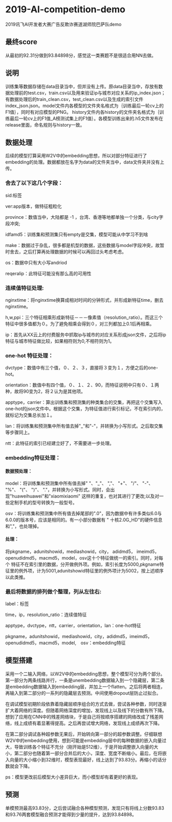 # 2019-AI-competition-demo
2019讯飞AI开发者大赛广告反欺诈赛道湖师院巴萨队demo

## 最终score

从最初的92.31分做到93.84898分，感觉这一类赛题不是很适合用NN去做。

## 说明

训练集等数据存储在data目录当中，但并没有上传。原data目录当中，存放有数据处理前的test.csv，train.csv以及用来验证ip与城市对应关系的ip_index.json；
有数据处理后的train_clean.csv，test_clean.csv以及生成的索引文件index_json.json。model文件内各模型的文件夹名格式为｛训练最后一轮cv上的F1值｝，同时有对应模型的PNG。 history文件内各history的文件夹名格式为｛训练最后一轮cv上的F1值_A榜测试集上的F1值｝。各模型训练出来的.h5文件发布在release里面，命名规则与history一致。

## 数据处理

后续的模型打算采用W2V中的embedding思想，所以对部分特征进行了embedding的处理。数据都放在名字为data的文件夹当中，data文件夹并没有上传。

### 舍去了以下这几个字段：

sid:标签

ver:app版本，做特征粗粒化

province：数值当中，大陆都是 -1 ，台湾、香港等地都单独一个分类，与city字段冲突;

idfamd5：训练集和预测集只有empty是交集，模型可能从中学习不到啥

make：数据过于杂乱，很多都是机型的数据，这些数据与model字段冲突，故暂时舍去，之后打算再处理数据的时候可以再回过头考虑考虑。

os：数据中只有大小写andriod

reqeralip：此特征可能没有那么高的可用性

### 连续值特征处理:

nginxtime：将nginxtime换算成相对时间的分钟形式，并形成新特征time，删去nginxtime。

h,w,ppi：三个特征相乘形成新特征－－－像素值（resolution_ratio）。而这三个特征中很多值都为０。为了避免相乘会得到０，对三列都加上0.1后再相乘。

ip：首先从XX云上的付费服务中抓取ip与城市的对应关系形成json文件，之后将ip特征与城市特征做比较，如果相符则为0,不相符则为1。

### one-hot 特征处理：

dvctype：数值中有三个值，０、２、３，直接将３变为１，方便之后的one-hot。

orientation：数值中有四个值，０、１、２、90，而特征说明中只有０、１两种，故将90变为2，将２认为是其他项。

apptype，carrier：算出训练集和预测集的种类集合的交集，再把这个交集写入one-hot的json文件中。根据这个交集，为特征值进行索引标记，不在索引内的，
就标记为交集总长加１。

lan：将训练集和预测集中所有值去掉"_"和"-"，并转换为小写形式。之后取交集等步骤同上。

ntt：此特征的索引已经建立好了，不需要进一步处理。

### embedding特征处理：

#### 数据预处理：

model：将训练集和预测集中所有值去掉" "、"_"、 ","、 "+"、 "/"、 "-"、 "%"、 "("、 ")"、 "."，并转换为小写形式。同时，会出现"huaweihuawei"和"xiaomixiaomi"
这样的重复，也对其进行了更改;以及对一些定制手机的型号转换为一般型号。

osv：将训练集和预测集中所有值去掉尾部的".0"，因为数据中有许多类似6.0与6.0.0的版本号，应该是相同的。有一小部分数据有 " 十核2.0G_HD"的硬件信息和","，也处理掉。

#### 处理：

将pkgname，adunitshowid，mediashowid，city， adidmd5， imeimd5，openudidmd5，macmd5，model，osv这十个特征做统一的索引。同时，对每个
特征不在索引里的数据，分开做例外项。例如，索引长度为5000,pkgname特征里的例外项，计为5001,adunitshowid特征里的例外项计为5002，按上述顺序以此类推。

### 最后将数据的排列做个整理，列从左往右:

label：标签

time，ip，resolution_ratio：连续值特征

apptype，dvctype，ntt，carrier，orientation，lan：one-hot特征

pkgname，adunitshowid，mediashowid，city，adidmd5，imeimd5，openudidmd5，macmd5，model,　osv：embedding特征

## 模型搭建

采用一个二输入网络，以W2V中的embedding思想，整个模型可分为两个部分。第一部分为两条线路并行，一条是unembedding数据输入到一个隐藏层，第二条是embedding数据输入到embedding层，并加上一个flatten。之后将两者相连，再输入到第二部分的一系列的隐藏层去预测。中间使用dropout层防止过拟合。

在调试模型初期阶段依靠着隐藏层顺序组合的方式去做，尝试各种参数，同时逐渐扩大着网络的深度。但随着网络深度的增加，发现线上以及线下的分数有所下降。想到了应用在CNN中的残差网络块，于是自己将按顺序搭建的网络改成了残差网络，线上成绩有着显著得提高。之后再尝试增大网络，发现线上成绩再次下降。

在第二部分调试各种超参数无果后，开始转向第一部分的超参数调整。仔细联想W2V中的embedding使用，想到可能是embedding层中的每种数据的嵌入向量过大，导致训练各个特征不充分（刚开始是512维），于是开始调整嵌入向量的大小，第二部分也随着第一部分合并后的大小，深度、宽度不断缩小。最后，在将嵌入向量的大小缩小到32维时，模型表现最好，线上达到了93.83分。再缩小的话分数就会下降。

ps：模型更改前后模型大小差异巨大，而小模型却有着更好的表现。

## 预测

单模预测最高93.83分，之后尝试融合各种模型预测，发现只有将线上分数93.83和93.76两套模型融合预测才能得到少量的提升，达到93.84898。
